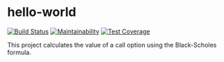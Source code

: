 # hello-world

[![Build Status](https://travis-ci.org/glendilly/hello-world.svg?branch=master)](https://travis-ci.org/glendilly/hello-world) [![Maintainability](https://api.codeclimate.com/v1/badges/7323957db56e6113df31/maintainability)](https://codeclimate.com/github/glendilly/hello-world/maintainability) [![Test Coverage](https://api.codeclimate.com/v1/badges/7323957db56e6113df31/test_coverage)](https://codeclimate.com/github/glendilly/hello-world/test_coverage)

This project calculates the value of a call option using the Black-Scholes formula.
